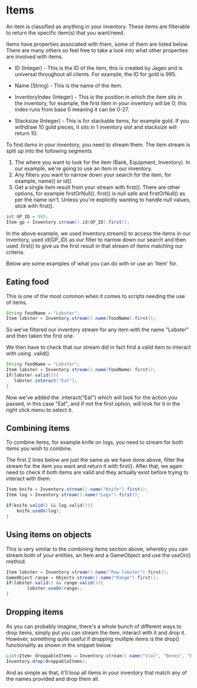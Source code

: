 # Items

An item is classified as anything in your inventory. These items are filterable to return the specific item(s) that you want/need.

Items have properties associated with them, some of them are listed below. There are many others so feel free to take a look into what other properties are involved with items.
* ID (Integer) - This is the ID of the item, this is created by Jagex and is universal throughout all clients. For example, the ID for gold is 995.


* Name (String) - This is the name of the item.


* InventoryIndex (Integer) - This is the position in which the item sits in the inventory, for example, the first item in your inventory will be 0; this index runs from base 0 meaning it can be 0-27.


* Stacksize (Integer) - This is for stackable items, for example gold. If you withdraw 10 gold pieces, it sits in 1 inventory slot and stacksize will return 10.


To find items in your inventory, you need to stream them. The item stream is split up into the following segments
1. The where you want to look for the item (Bank, Equipment, Inventory). In our example, we're going to use an item in our inventory.
2. Any filters you want to narrow down your search for the item, for example, name() or id()
3. Get a single item result from your stream with first(). There are other options, for example firstOrNull(). first() is null safe and firstOrNull() as per the name isn't. Unless you're explicitly wanting to handle null values, stick with first().

```java
int GP_ID = 995;
Item gp = Inventory.stream().id(GP_ID).first();
```
In the above example, we used Inventory.stream() to access the items in our inventory, used id(GP_ID) as our filter to narrow down our search and then used .first() to give us the first result in that stream of items matching our criteria.

Below are some examples of what you can do with or use an 'Item' for.

## Eating food

This is one of the most common when it comes to scripts needing the use of items.
```java
String foodName = "Lobster";
Item lobster = Inventory.stream().name(foodName).first();
```
So we've filtered our inventory stream for any item with the name "Lobster" and then taken the first one.

We then have to check that our stream did in fact find a valid item to interact with using .valid().

```java
String foodName = "Lobster";
Item lobster = Inventory.stream().name(foodName).first();
if(lobster.valid()){
   lobster.interact("Eat");
}
```
Now we've added the .interact("Eat") which will look for the action you passed, in this case "Eat", and if not the first option, will look for it in the right click menu to select it.

## Combining items

To combine items, for example knife on logs, you need to stream for both items you wish to combine.

The first 2 lines below are just the same as we have done above, filter the stream for the item you want and return it with first().
After that, we again need to check if both items are valid and they actually exist before trying to interact with them.
```java
Item knife = Inventory.stream().name("Knife").first();
Item log = Inventory.stream().name("Logs").first();

if(knife.valid() && log.valid()){
    knife.useOn(log);    
}
```

## Using items on objects

This is very similar to the combining items section above, whereby you can stream both of your entities, an Item and a GameObject and use the useOn() method.
```java
Item lobster = Inventory.stream().name("Raw lobster").first();
GameObject range = Objects.stream().name("Range").first();
if(lobster.valid() && range.valid()){
        lobster.useOn(range);
}
```

## Dropping items

As you can probably imagine, there's a whole bunch of different ways to drop items, simply put you can stream the item, interact with it and drop it.
However, something quite useful if dropping multiple items is the drop() functionality as shown in the snippet below.

```java
List<Item> droppableItems = Inventory.stream().name("Vial", "Bones", "Burnt lobster", "Crushed gem", "Twisted bow").list();
Inventory.drop(droppableItems);
```
And as simple as that, it'll loop all items in your inventory that match any of the names provided and drop them all.
